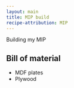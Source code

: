 ```yaml
---
layout: main
title: MIP build
recipe-attribution: MIP
---
```

Building my MIP

## Bill of material

* MDF plates
* Plywood

